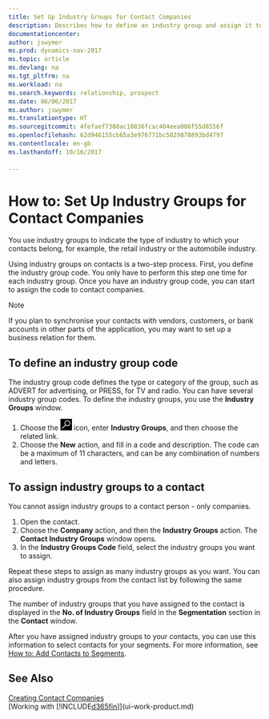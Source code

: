```yaml
---
title: Set Up Industry Groups for Contact Companies
description: Describes how to define an industry group and assign it to a contact company, for example, the retail industry or the automobile industry.
documentationcenter: 
author: jswymer
ms.prod: dynamics-nav-2017
ms.topic: article
ms.devlang: na
ms.tgt_pltfrm: na
ms.workload: na
ms.search.keywords: relationship, prospect
ms.date: 06/06/2017
ms.author: jswymer
ms.translationtype: HT
ms.sourcegitcommit: 4fefaef7380ac10836fcac404eea006f55d8556f
ms.openlocfilehash: 62d946155cb65a3e976771bc5029878893bd4797
ms.contentlocale: en-gb
ms.lasthandoff: 10/16/2017

---
```

# <a name="how-to-set-up-industry-groups-for-contact-companies"></a>How to: Set Up Industry Groups for Contact Companies
You use industry groups to indicate the type of industry to which your contacts belong, for example, the retail industry or the automobile industry.

Using industry groups on contacts is a two-step process. First, you define the industry group code. You only have to perform this step one time for each industry group. Once you have an industry group code, you can start to assign the code to contact companies.

> [!NOTE]  
>   If you plan to synchronise your contacts with vendors, customers, or bank accounts in other parts of the application, you may want to set up a business relation for them.

## <a name="to-define-an-industry-group-code"></a>To define an industry group code
The industry group code defines the type or category of the group, such as ADVERT for advertising, or PRESS, for TV and radio. You can have several industry group codes. To define the industry groups, you use the **Industry Groups** window.

1. Choose the ![Search for Page or Report](media/ui-search/search_small.png "Search for Page or Report icon") icon, enter **Industry Groups**, and then choose the related link.
2. Choose the **New** action, and fill in a code and description. The code can be a maximum of 11 characters, and can be any combination of numbers and letters.

## <a name="AssignIndustryGroupContact"></a> To assign industry groups to a contact
You cannot assign industry groups to a contact person - only companies.

1. Open the contact.
2. Choose the **Company** action, and then the **Industry Groups** action. The **Contact Industry Groups** window opens.
3. In the **Industry Groups Code** field, select the industry groups you want to assign.

Repeat these steps to assign as many industry groups as you want. You can also assign industry groups from the contact list by following the same procedure.

The number of industry groups that you have assigned to the contact is displayed in the **No. of Industry Groups** field in the **Segmentation** section in the **Contact** window.

After you have assigned industry groups to your contacts, you can use this information to select contacts for your segments. For more information, see [How to: Add Contacts to Segments](marketing-add-contact-segment.md).

## <a name="see-also"></a>See Also
[Creating Contact Companies](marketing-create-contact-companies.md)  
[Working with [!INCLUDE[d365fin](includes/d365fin_md.md)]](ui-work-product.md)

